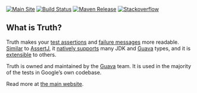 [![Main Site][gh-pages-shield]][gh-pages-link]
[![Build Status][ci-shield]][ci-link]
[![Maven Release][maven-shield]][maven-link]
[![Stackoverflow][stackoverflow-shield]][stackoverflow-link]

## What is Truth?

Truth makes your [test assertions] and [failure messages] more readable.
[Similar][comparison] to [AssertJ], it [natively supports][known_types] many JDK
and [Guava] types, and it is [extensible][extension] to others.

Truth is owned and maintained by the [Guava] team. It is used in the majority
of the tests in Google’s own codebase.

Read more at [the main website](https://truth.dev).

<!-- references -->

[test assertions]: https://truth.dev/benefits#readable-assertions
[failure messages]: https://truth.dev/benefits#readable-messages
[comparison]: https://truth.dev/comparison
[AssertJ]: http://joel-costigliola.github.io/assertj/
[known_types]: https://truth.dev/known_types
[extension]: https://truth.dev/extension
[Guava]: https://github.com/google/guava
[gh-pages-shield]: https://img.shields.io/badge/main%20site-truth.dev-ff55ff.png?style=flat
[gh-pages-link]: https://truth.dev/
[ci-shield]: https://github.com/google/truth/workflows/CI/badge.svg?branch=master
[ci-link]: https://github.com/google/truth/actions
[maven-shield]: https://img.shields.io/maven-central/v/com.google.truth/truth.png
[maven-link]: https://search.maven.org/artifact/com.google.truth/truth
[stackoverflow-shield]: https://img.shields.io/badge/stackoverflow-google‐truth-5555ff.png?style=flat
[stackoverflow-link]: https://stackoverflow.com/questions/tagged/google-truth
